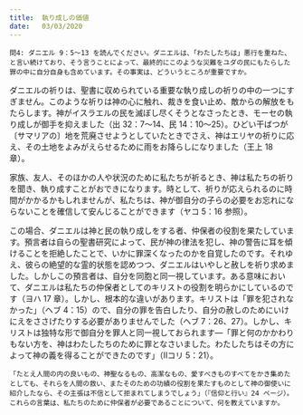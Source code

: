 ```yaml
---
title:  執り成しの価値
date:   03/03/2020
---
```


`問4: ダニエル 9：5～13 を読んでください。ダニエルは、「わたしたちは」悪行を重ねた、と言い続けており、そう言うことによって、最終的にこのような災難をユダの民にもたらした罪の中に自分自身も含めています。その事実は、どういうところが重要ですか。`

ダニエルの祈りは、聖書に収められている重要な執り成しの祈りの中の一つにすぎません。このような祈りは神の心に触れ、裁きを食い止め、敵からの解放をもたらします。神がイスラエルの民を滅ぼし尽くそうとなさったとき、モーセの執り成しが御手を抑えました（出 32：7～14、民 14：10～25）。ひどい干ばつが〔サマリアの〕地を荒廃させようとしていたときでさえ、神はエリヤの祈りに応え、その土地をよみがえらせるために雨をお降らしになりました（王上 18 章）。

家族、友人、そのほかの人や状況のために私たちが祈るとき、神は私たちの祈りを聞き、執り成すことがおできになります。時として、祈りが応えられるのに時間がかかるかもしれませんが、私たちは、神が御自分の子らの必要をお忘れにならないことを確信して安んじることができます（ヤコ 5：16 参照）。

この場合、ダニエルは神と民の執り成しをする者、仲保者の役割を果たしています。預言者は自らの聖書研究によって、民が神の律法を犯し、神の警告に耳を傾けることを拒絶したことで、いかに罪深くなったのかを自覚したのです。それゆえ、彼らの絶望的な霊的状態を認めつつ、ダニエルはいやしと赦しを祈り求めました。しかしこの預言者は、自分を同胞と同一視しています。ある意味において、ダニエルは私たちの仲保者としてのキリストの役割を明らかにしているのです（ヨハ 17 章）。しかし、根本的な違いがあります。キリストは「罪を犯されなかった」（ヘブ 4：15）ので、自分の罪を告白したり、自分の赦しのためにいけにえをささげたりする必要がありませんでした（ヘブ 7：26、27）。しかし、キリストは独特な形で御自分を罪人と同一視しておられます―「罪と何のかかわりもない方を、神はわたしたちのために罪となさいました。わたしたちはその方によって神の義を得ることができたのです」（Ⅱコリ 5：21）。

`「たとえ人間の内の良いもの、神聖なるもの、高潔なもの、愛すべきものすべてをかき集めたとしても、それらを人間の救い、またそのための功績の役割を果たすものとして神の御使いに紹介したなら、その主張は不信として拒まれてしまうでしょう」（『信仰と行い』24 ページ）。これらの言葉は、私たちのために仲保者が必要であることについて、何を教えていますか。`